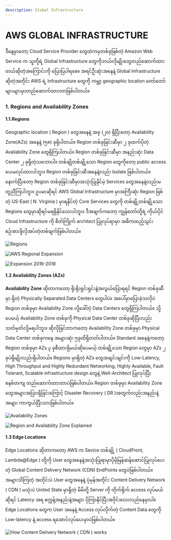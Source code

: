 ```yaml
---
description: Global Infrastructure
---
```


# AWS GLOBAL INFRASTRUCTURE

ဒီနေ့မှာတော့ Cloud Service Provider တွေထဲကမှတစ်ခုဖြစ်တဲ့ Amazon Web Service က သူတို့ရဲ့ Global Infrastructure တွေကိုဘယ်လိုမျိုးတွေတည်ဆောက်ထားတယ်ဆိုတဲ့အကြောင်းကို ပြောပြပါရစေ။ အရင်ဦးဆုံးအနေနဲ့ Global Infrastructure ဆိုတဲ့အတိုင်း AWS ရဲ့ Infrastructure တွေကို ကမ္ဘာ့ geographic location တော်တော်များများမှာတည်ဆောက်ထားတာဖြစ်ပါတယ်။

### 1. Regions and Availability Zones

#### **1.1.Regions** 

Geographic location \( Region \) တွေအနေနဲ့ အခု \(၂၀\) ရှိပြီးတော့ Availability Zone\(AZs\) အနေနဲ့ \(၅၈\) ခုရှိပါတယ်။ Region တစ်ခုခြင်းဆီမှာ ၂ ခုထက်ပိုတဲ့ Availability Zone တွေရှိကြပါတယ်။ Region တစ်ခုခြင်းဆီမှာ အနည်းဆုံး Data Center ၂ ခုရှိတဲ့သဘောပါ။ တစ်ချိုတစ်ချို့သော Region တွေကိုတော့ public access ပေးမလုပ်ထားပါဘူး။ Region တစ်ခုခြင်းဆီအနေနဲ့လည်း Isolate ဖြစ်ပါတယ်။ နောက်ပြီးတော့ Region တစ်ခုခြင်းဆီမှာအသုံးပြုနိုင်မဲ့ Services တွေအနေနဲ့လည်းမတူညီကြပါဘူး။ ဥပမာဆိုရင် AWS Global Infrastructure မှာအကြီးဆုံး Region ဖြစ်တဲ့ US-East \( N. Virginia \) မှာရနိုင်တဲ့ Core Services တွေကို တစ်ချို့တစ်ချို့သော Regions တွေမှာဆိုရင်မရရှိနိုင်သေးပါဘူး။ ဒီအချက်ကတော့ ကျွန်တော်တို့ရဲ့ ကိုယ်ပိုင် Cloud Infrastructure ကို စိတ်ကြိုက် architect ပြုလုပ်ရာမှာ အဓိကထည့်သွင်းစဉ်းစားဖို့လိုအပ်တဲ့တစ်ချက်ဖြစ်ပါတယ်။

![Regions](../.gitbook/assets/screenshot-from-2020-01-02-16-00-17.png)

![AWS Regional Expansion](../.gitbook/assets/46892108_10205950866968769_4569554416478191616_n.jpg)

![Expansion 2016-2018](../.gitbook/assets/46521440_10205950875808990_2194649415476576256_n.jpg)

#### 1.2 Availability Zones \(AZs\) 

**Availability Zone** ဆိုတာကတော့ ရိုးရိုးရှင်းရှင်းနဲ့အလွယ်ပြောရရင် Region တစ်ခုဆီမှာ ရှိတဲ့ Physically Separated Data Centers တွေပါပဲ။ အပေါ်မှာပြောခဲ့သလိုပဲ Region တစ်ခုမှာ Availability Zone လို့ခေါ်တဲ့ Data Centers တွေရှိကြပါတယ်။ သို့ပေမယ့် Availability Zone တစ်ခုကို Physical Data Center တစ်ခုဆိုပြီးလည်းသတ်မှတ်လို့မရပါဘူး။ ဆိုလိုခြင်တာကတော့ Availability Zone တစ်ခုမှာ Physical Data Center တစ်ခုကနေ အများဆုံး ၅ခုထိရှိတတ်ပါတယ်။ Standard အနေနဲ့ကတော့ Region တစ်ခုမှာ AZs ၃ ခုစီထားရှိမယ်ဆိုပေမယ့် တစ်ချို့သော Region တွေမှာ AZs ၂ ခုပဲရှိမျိုးလည်းရှိပါတယ်။ Regions မှာရှိတဲ့ AZs တွေအချင်းချင်းကို Low-Latency, High Throughput and Highly Redundant Networking, Highly Available, Fault Tolerant, Scalable infrastructure design တွေနဲ့ Well-Architect ပြုလုပ်ပြီး စနစ်တကျ တည်ဆောက်ထားတာပဲဖြစ်ပါတယ်။ Region တစ်ခုမှာ Availability Zone တွေအများအပြားရှိခြင်းကြောင့် Disaster Recovery \( DR \)အတွက်လည်းအနည်းနဲ့အများ ကာကွယ်ပြီးသားဖြစ်ပါတယ်။

![Availability Zones](../.gitbook/assets/46517391_10205951173336428_624858556918661120_n%20%281%29.jpg)

![Region and Availability Zone Explained](../.gitbook/assets/47025826_10205954190371852_7708778414357872640_n.jpg)

#### 1.3 Edge Locations

Edge Locations ဆိုတာကတော့ AWS က Sevice တစ်ချို့ \( CloudFront, Lambda@Edge \) တို့ကို User တွေအနေနဲ့အသုံးပြုရာမှာပိုမိုမြန်ဆန်ဆောင်ပြုလုပ်ပေးတဲ့ Global Content Delivery Network \(CDN\) EndPoints တွေပဲဖြစ်ပါတယ်။ အများသိကြတဲ့ အတိုင်းပဲ User တွေအနေနဲ့ ပုံမှန်အတိုင်း Content Delivery Network \( CDN \) မသုံးပဲ United State မှာရှိတဲ့ မိမိတို့ Server ကို တိုက်ရိုက် access လုပ်မယ်ဆိုရင် Latency အရ စက္ကန့်အနည်းနဲ့အများ ပိုကြာနိုင်ပြီးအဝိုင်းလေးလည်နေမှာပါ။ Edge Locations တွေက User အနေနဲ့ Access လုပ်လိုက်တဲ့ Content Data တွေကို Low-latency နဲ့ access ရအောင်လုပ်ပေးမှာပဲဖြစ်ပါတယ်။

![How Content Delivery Network \( CDN \) works](../.gitbook/assets/47065833_10205954262653659_4605161400464048128_n.jpg)



